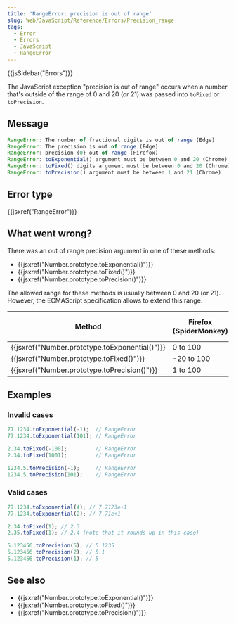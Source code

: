 ```yaml
---
title: 'RangeError: precision is out of range'
slug: Web/JavaScript/Reference/Errors/Precision_range
tags:
  - Error
  - Errors
  - JavaScript
  - RangeError
---
```

{{jsSidebar("Errors")}}

The JavaScript exception "precision is out of range" occurs when a number that's
outside of the range of 0 and 20 (or 21) was passed into `toFixed` or
`toPrecision`.

## Message

```js
RangeError: The number of fractional digits is out of range (Edge)
RangeError: The precision is out of range (Edge)
RangeError: precision {0} out of range (Firefox)
RangeError: toExponential() argument must be between 0 and 20 (Chrome)
RangeError: toFixed() digits argument must be between 0 and 20 (Chrome)
RangeError: toPrecision() argument must be between 1 and 21 (Chrome)
```

## Error type

{{jsxref("RangeError")}}

## What went wrong?

There was an out of range precision argument in one of these methods:

- {{jsxref("Number.prototype.toExponential()")}}
- {{jsxref("Number.prototype.toFixed()")}}
- {{jsxref("Number.prototype.toPrecision()")}}

The allowed range for these methods is usually between 0 and 20 (or 21).
However, the ECMAScript specification allows to extend this range.

| Method                                                       | Firefox (SpiderMonkey) | Chrome, Opera (V8) |
| ------------------------------------------------------------ | ---------------------- | ------------------ |
| {{jsxref("Number.prototype.toExponential()")}} | 0 to 100               | 0 to 20            |
| {{jsxref("Number.prototype.toFixed()")}}         | -20 to 100             | 0 to 20            |
| {{jsxref("Number.prototype.toPrecision()")}} | 1 to 100               | 1 to 21            |

## Examples

### Invalid cases

```js example-bad
77.1234.toExponential(-1);  // RangeError
77.1234.toExponential(101); // RangeError

2.34.toFixed(-100);         // RangeError
2.34.toFixed(1001);         // RangeError

1234.5.toPrecision(-1);     // RangeError
1234.5.toPrecision(101);    // RangeError
```

### Valid cases

```js example-good
77.1234.toExponential(4); // 7.7123e+1
77.1234.toExponential(2); // 7.71e+1

2.34.toFixed(1); // 2.3
2.35.toFixed(1); // 2.4 (note that it rounds up in this case)

5.123456.toPrecision(5); // 5.1235
5.123456.toPrecision(2); // 5.1
5.123456.toPrecision(1); // 5
```

## See also

- {{jsxref("Number.prototype.toExponential()")}}
- {{jsxref("Number.prototype.toFixed()")}}
- {{jsxref("Number.prototype.toPrecision()")}}

